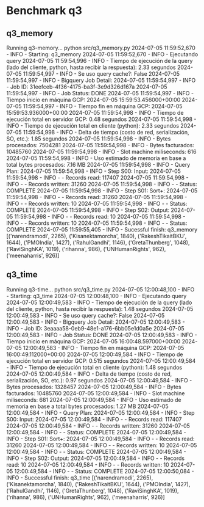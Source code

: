 # Benchmark q3

## q3_memory

Running q3-memory...
python src/q3_memory.py
2024-07-05 11:59:52,670 - INFO - Starting: q3_memory
2024-07-05 11:59:52,670 - INFO - Ejecutando query
2024-07-05 11:59:54,996 - INFO - Tiempo de ejecución de la query (lado del cliente, python, hasta recibir la respuesta): 2.33 segundos
2024-07-05 11:59:54,997 - INFO - Se uso query cache?: False
2024-07-05 11:59:54,997 - INFO - Bigquery Job Detail:
2024-07-05 11:59:54,997 - INFO - Job ID: 31eefceb-4f36-4175-ba3f-3e9d326d167a
2024-07-05 11:59:54,997 - INFO - Job Status: DONE
2024-07-05 11:59:54,997 - INFO - Tiempo inicio en máquina GCP: 2024-07-05 15:59:53.456000+00:00
2024-07-05 11:59:54,997 - INFO - Tiempo fin en máquina GCP: 2024-07-05 15:59:53.936000+00:00
2024-07-05 11:59:54,998 - INFO - Tiempo de ejecución total en servidor GCP: 0.48 segundos
2024-07-05 11:59:54,998 - INFO - Tiempo de ejecución total en cliente (python): 2.33 segundos
2024-07-05 11:59:54,998 - INFO - Delta de tiempo (costo de red, serialización, SO, etc.): 1.85 segundos
2024-07-05 11:59:54,998 - INFO - Bytes procesados: 7504281
2024-07-05 11:59:54,998 - INFO - Bytes facturados: 10485760
2024-07-05 11:59:54,998 - INFO - Slot machine miliseconds: 616
2024-07-05 11:59:54,998 - INFO - Uso estimado de memoria en base a total bytes procesados: 7.16 MB
2024-07-05 11:59:54,998 - INFO - Query Plan:
2024-07-05 11:59:54,998 - INFO -   Step S00: Input:
2024-07-05 11:59:54,998 - INFO -     - Records read: 117407
2024-07-05 11:59:54,998 - INFO -     - Records written: 31260
2024-07-05 11:59:54,998 - INFO -     - Status: COMPLETE
2024-07-05 11:59:54,998 - INFO -   Step S01: Sort+:
2024-07-05 11:59:54,998 - INFO -     - Records read: 31260
2024-07-05 11:59:54,998 - INFO -     - Records written: 10
2024-07-05 11:59:54,998 - INFO -     - Status: COMPLETE
2024-07-05 11:59:54,998 - INFO -   Step S02: Output:
2024-07-05 11:59:54,998 - INFO -     - Records read: 10
2024-07-05 11:59:54,998 - INFO -     - Records written: 10
2024-07-05 11:59:54,998 - INFO -     - Status: COMPLETE
2024-07-05 11:59:55,405 - INFO - Sucessful finish: q3_memory
[('narendramodi', 2265), ('Kisanektamorcha', 1840), ('RakeshTikaitBKU', 1644), ('PMOIndia', 1427), ('RahulGandhi', 1146), ('GretaThunberg', 1048), ('RaviSinghKA', 1019), ('rihanna', 986), ('UNHumanRights', 962), ('meenaharris', 926)]

## q3_time

Running q3-time...
python src/q3_time.py
2024-07-05 12:00:48,100 - INFO - Starting: q3_time
2024-07-05 12:00:48,100 - INFO - Ejecutando query
2024-07-05 12:00:49,583 - INFO - Tiempo de ejecución de la query (lado del cliente, python, hasta recibir la respuesta): 1.48 segundos
2024-07-05 12:00:49,583 - INFO - Se uso query cache?: False
2024-07-05 12:00:49,583 - INFO - Bigquery Job Detail:
2024-07-05 12:00:49,583 - INFO - Job ID: 3eaaaa58-0eb9-48e1-a176-6bb05e1d0a5e
2024-07-05 12:00:49,583 - INFO - Job Status: DONE
2024-07-05 12:00:49,583 - INFO - Tiempo inicio en máquina GCP: 2024-07-05 16:00:48.597000+00:00
2024-07-05 12:00:49,583 - INFO - Tiempo fin en máquina GCP: 2024-07-05 16:00:49.112000+00:00
2024-07-05 12:00:49,584 - INFO - Tiempo de ejecución total en servidor GCP: 0.515 segundos
2024-07-05 12:00:49,584 - INFO - Tiempo de ejecución total en cliente (python): 1.48 segundos
2024-07-05 12:00:49,584 - INFO - Delta de tiempo (costo de red, serialización, SO, etc.): 0.97 segundos
2024-07-05 12:00:49,584 - INFO - Bytes procesados: 1328457
2024-07-05 12:00:49,584 - INFO - Bytes facturados: 10485760
2024-07-05 12:00:49,584 - INFO - Slot machine miliseconds: 681
2024-07-05 12:00:49,584 - INFO - Uso estimado de memoria en base a total bytes procesados: 1.27 MB
2024-07-05 12:00:49,584 - INFO - Query Plan:
2024-07-05 12:00:49,584 - INFO -   Step S00: Input:
2024-07-05 12:00:49,584 - INFO -     - Records read: 117407
2024-07-05 12:00:49,584 - INFO -     - Records written: 31260
2024-07-05 12:00:49,584 - INFO -     - Status: COMPLETE
2024-07-05 12:00:49,584 - INFO -   Step S01: Sort+:
2024-07-05 12:00:49,584 - INFO -     - Records read: 31260
2024-07-05 12:00:49,584 - INFO -     - Records written: 10
2024-07-05 12:00:49,584 - INFO -     - Status: COMPLETE
2024-07-05 12:00:49,584 - INFO -   Step S02: Output:
2024-07-05 12:00:49,584 - INFO -     - Records read: 10
2024-07-05 12:00:49,584 - INFO -     - Records written: 10
2024-07-05 12:00:49,584 - INFO -     - Status: COMPLETE
2024-07-05 12:00:50,084 - INFO - Successful finish: q3_time
[('narendramodi', 2265), ('Kisanektamorcha', 1840), ('RakeshTikaitBKU', 1644), ('PMOIndia', 1427), ('RahulGandhi', 1146), ('GretaThunberg', 1048), ('RaviSinghKA', 1019), ('rihanna', 986), ('UNHumanRights', 962), ('meenaharris', 926)]
